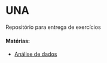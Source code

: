 # UNA
 Repositório para entrega de exercícios 

#### Matérias:

* [Análise de dados](https://github.com/matheusmvl/UNA/tree/main/analise-de-dados)
